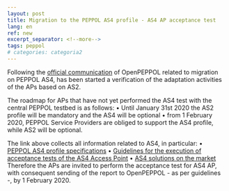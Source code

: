 ```yaml
---
layout: post
title: Migration to the PEPPOL AS4 profile - AS4 AP acceptance test
lang: en
ref: new
excerpt_separator: <!--more-->
tags: peppol
# categories: categoria2
---
```


Following the [official communication](https://peppol.eu/support-for-the-peppol-as4-profile-mandatory-in-the-peppol-edelivery-network-from-1-february-2020/)
of OpenPEPPOL related to migration on PEPPOL AS4, has been started
a verification of the adaptation activities of the APs based on AS2.

The roadmap for APs that have not yet performed the AS4 test with the central PEPPOL testbed is as follows:
• Until January 31st 2020 the AS2 profile will be mandatory and the AS4 will be optional
• from 1 February 2020, PEPPOL Service Providers are obliged to support the AS4 profile, while AS2 will be optional.

The link above collects all information related to AS4, in particular:
• [PEPPOL AS4 profile specifications](http://docs.peppol.eu/edelivery/as4/specification/)
• [Guidelines for the execution of acceptance tests of the AS4 Access Point](https://peppol.eu/downloads/ap-guidelines/)
• [AS4 solutions on the market](https://ec.europa.eu/cefdigital/wiki/display/CEFDIGITAL/eDelivery+AS4+conformant+solutions)
 
Therefore the APs are invited to perform the acceptance test for AS4 AP, with consequent sending of the report to OpenPEPPOL - as per guidelines -, by 1 February 2020.